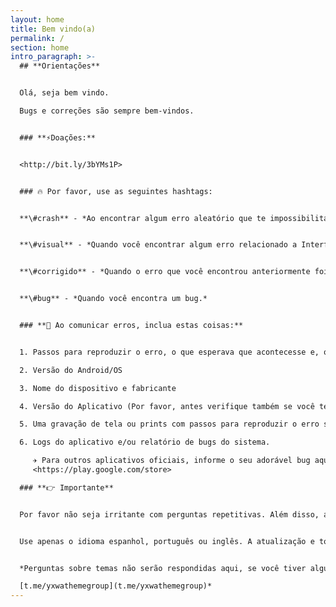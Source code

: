 ```yaml
---
layout: home
title: Bem vindo(a)
permalink: /
section: home
intro_paragraph: >-
  ## **Orientações**


  Olá, seja bem vindo.

  Bugs e correções são sempre bem-vindos. 


  ### **⚡️Doações:** 


  <http://bit.ly/3bYMs1P>


  ### 🔥 Por favor, use as seguintes hashtags:


  **\#crash** - *Ao encontrar algum erro aleatório que te impossibilita de utilizar o aplicativo.*


  **\#visual** - *Quando você encontrar algum erro relacionado a Interface. Ou seja, algo que não atrapalhe na usabilidade.*


  **\#corrigido** - *Quando o erro que você encontrou anteriormente foi corrigido (Por favor, marque a mensagem do erro + como corrigir)*


  **\#bug** - *Quando você encontra um bug.*


  ### **🌝 Ao comunicar erros, inclua estas coisas:**


  1. Passos para reproduzir o erro, o que esperava que acontecesse e, o que aconteceu. Sem estas informações, todas mensagens serão ignoradas. 

  2. Versão do Android/OS

  3. Nome do dispositivo e fabricante 

  4. Versão do Aplicativo (Por favor, antes verifique também se você tem a versão mais recente instalada)

  5. Uma gravação de tela ou prints com passos para reproduzir o erro são sempre apreciados por todos.

  6. Logs do aplicativo e/ou relatório de bugs do sistema.

     ✈️ Para outros aplicativos oficiais, informe o seu adorável bug aqui:
     <https://play.google.com/store>

  ### **👉 Importante**


  Por favor não seja irritante com perguntas repetitivas. Além disso, antes de fazer qualquer coisa, por favor faça uma pesquisa básica nas mensagens anteriores, alguém pode já ter feito a sua pergunta e/ou relatado o seu problema.


  Use apenas o idioma espanhol, português ou inglês. A atualização e todas as informações necessárias estão disponíveis na mensagem fixada, não pergunte ou peça a atualização, do contrário você será banido. 


  *Perguntas sobre temas não serão respondidas aqui, se você tiver alguma, participe do grupo de temas.

  [t.me/yxwathemegroup](t.me/yxwathemegroup)*
---
```

